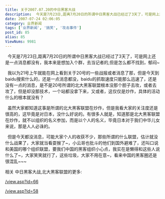 ```yaml
---
title: 关于2007.07.20的中日黑客大战
description:  今天是7月23日,距离7月20日的所谓中日黑客大战已经过了3天了，可是网上还是一点消息都没有，我本来是想加入个群，去当记者的,但是怎么都不找到，郁闷~ 我以为21号上午就能在网上看到关于20号的一些战报或者消息了那，但是今天到baidu搜索什么的，还是一点消息都没，baidu的抓取速度只能那么迅速了，还是没有一点的消息，是不是20号所谓的北大黑客联盟根本没那个胆子去攻，或者去攻了，但是却没那技术，一个站都没拿下来，又或者，这仅仅是炒作，具体的活动什么的根本就没有？
date: 2007-07-24 02:06:05
category: 业界新闻
tags: ['业界新闻', '搞笑', '攻击事件']
post_id: 85
alias: 85
ViewNums: 9981
---
```


  今天是7月23日,距离7月20日的所谓中日黑客大战已经过了3天了，可是网上还是一点消息都没有，我本来是想加入个群，去当记者的,但是怎么都不找到，郁闷~

  我以为21号上午就能在网上看到关于20号的一些战报或者消息了那，但是今天到baidu搜索什么的，还是一点消息都没，baidu的抓取速度只能那么迅速了，还是没有一点的消息，是不是20号所谓的北大黑客联盟根本没那个胆子去攻，或者去攻了，但是却没那技术，一个站都没拿下来，又或者，这仅仅是炒作，具体的活动什么的根本就没有？

  虽然大家都知道这事是所谓的北大黑客联盟在炒作，但是我看大家的关注度还是很高的，这毕竟是对日本，没什么好说的。有很多人就是，知道那是北大黑客联盟在炒作，就不以组织的名义参加，而是以个人的名义，毕竟日本对于我们中华儿女来说，那是人人必诛的。

  但是今天都没消息，可能大家个人的收获不少，那些所谓的什么联盟，估计就没什么战果了，大家就当看耍猴了~，小云哥也批斗的他们到国外避难了，还叫口说和美国的哪个组织联盟，要我们中国的黑客组织小心点，我实在是懒得和这些人说什么了~，大家笑笑就行了，这些垃圾，大家不用在意~，看来中国的黑客圈还是很混乱~~~

相关 中日黑客大战,北大黑客联盟的更多:

[/view.asp?id=66](/blog/view.asp?id=66)

[/view.asp?id=58](/blog/view.asp?id=58)

